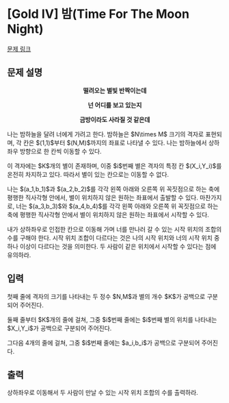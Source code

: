 # [Gold IV] 밤(Time For The Moon Night)

[문제 링크](https://www.acmicpc.net/problem/34064) 

## 문제 설명

<p style="text-align: center;"><strong>떨려오는 별빛 반짝이는데</strong></p>

<p style="text-align: center;"><strong>넌 어디를 보고 있는지</strong></p>

<p style="text-align: center;"><strong>금방이라도 사라질 것 같은데</strong></p>

<p>나는 밤하늘을 달려 너에게 가려고 한다. 밤하늘은 $N\times M$ 크기의 격자로 표현되며, 각 칸은 $(1,1)$부터 $(N,M)$까지의 좌표로 나타낼 수 있다. 나는 밤하늘에서 상하좌우 방향으로 한 칸씩 이동할 수 있다.</p>

<p>이 격자에는 $K$개의 별이 존재하며, 이중 $i$번째 별은 격자의 특정 칸 $(X_i,Y_i)$를 온전히 차지하고 있다. 따라서 별이 있는 칸으로는 이동할 수 없다.</p>

<p>나는 $(a_1,b_1)$과 $(a_2,b_2)$를 각각 왼쪽 아래와 오른쪽 위 꼭짓점으로 하는 축에 평행한 직사각형 안에서, 별이 위치하지 않은 원하는 좌표에서 출발할 수 있다. 마찬가지로, 너는 $(a_3,b_3)$와 $(a_4,b_4)$를 각각 왼쪽 아래와 오른쪽 위 꼭짓점으로 하는 축에 평행한 직사각형 안에서 별이 위치하지 않은 원하는 좌표에서 시작할 수 있다.</p>

<p>내가 상하좌우로 인접한 칸으로 이동해 가며 너를 만나러 갈 수 있는 시작 위치의 조합의 수를 구해야 한다. 시작 위치 조합이 다르다는 것은 나의 시작 위치와 너의 시작 위치 중 하나 이상이 다르다는 것을 의미한다. 두 사람이 같은 위치에서 시작할 수 있다는 점에 유의하라.</p>

## 입력 

 <p>첫째 줄에 격자의 크기를 나타내는 두 정수 $N,M$과 별의 개수 $K$가 공백으로 구분되어 주어진다.</p>

<p>둘째 줄부터 $K$개의 줄에 걸쳐, 그중 $i$번째 줄에는 $i$번째 별의 위치를 나타내는 $X_i,Y_i$가 공백으로 구분되어 주어진다.</p>

<p>그다음 4개의 줄에 걸쳐, 그중 $i$번째 줄에는 $a_i,b_i$가 공백으로 구분되어 주어진다.</p>

## 출력 

 <p>상하좌우로 이동해서 두 사람이 만날 수 있는 시작 위치 조합의 수를 출력하라.</p>

